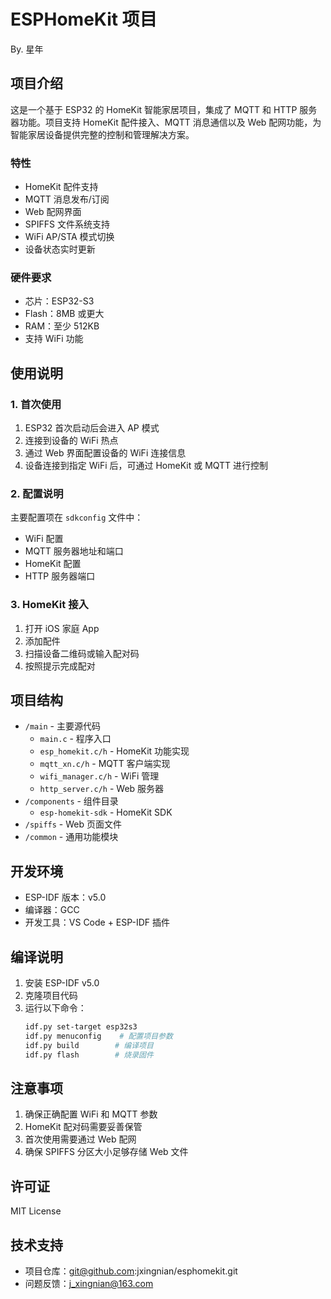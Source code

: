 # ESPHomeKit 项目

By. 星年

## 项目介绍

这是一个基于 ESP32 的 HomeKit 智能家居项目，集成了 MQTT 和 HTTP 服务器功能。项目支持 HomeKit 配件接入、MQTT 消息通信以及 Web 配网功能，为智能家居设备提供完整的控制和管理解决方案。

### 特性

- HomeKit 配件支持
- MQTT 消息发布/订阅
- Web 配网界面
- SPIFFS 文件系统支持
- WiFi AP/STA 模式切换
- 设备状态实时更新

### 硬件要求

- 芯片：ESP32-S3
- Flash：8MB 或更大
- RAM：至少 512KB
- 支持 WiFi 功能

## 使用说明

### 1. 首次使用

1. ESP32 首次启动后会进入 AP 模式
2. 连接到设备的 WiFi 热点
3. 通过 Web 界面配置设备的 WiFi 连接信息
4. 设备连接到指定 WiFi 后，可通过 HomeKit 或 MQTT 进行控制

### 2. 配置说明

主要配置项在 `sdkconfig` 文件中：

- WiFi 配置
- MQTT 服务器地址和端口
- HomeKit 配置
- HTTP 服务器端口

### 3. HomeKit 接入

1. 打开 iOS 家庭 App
2. 添加配件
3. 扫描设备二维码或输入配对码
4. 按照提示完成配对

## 项目结构

- `/main` - 主要源代码
  - `main.c` - 程序入口
  - `esp_homekit.c/h` - HomeKit 功能实现
  - `mqtt_xn.c/h` - MQTT 客户端实现
  - `wifi_manager.c/h` - WiFi 管理
  - `http_server.c/h` - Web 服务器
- `/components` - 组件目录
  - `esp-homekit-sdk` - HomeKit SDK
- `/spiffs` - Web 页面文件
- `/common` - 通用功能模块

## 开发环境

- ESP-IDF 版本：v5.0
- 编译器：GCC
- 开发工具：VS Code + ESP-IDF 插件

## 编译说明

1. 安装 ESP-IDF v5.0
2. 克隆项目代码
3. 运行以下命令：
   ```bash
   idf.py set-target esp32s3
   idf.py menuconfig    # 配置项目参数
   idf.py build        # 编译项目
   idf.py flash        # 烧录固件
   ```

## 注意事项

1. 确保正确配置 WiFi 和 MQTT 参数
2. HomeKit 配对码需要妥善保管
3. 首次使用需要通过 Web 配网
4. 确保 SPIFFS 分区大小足够存储 Web 文件

## 许可证

MIT License

## 技术支持

- 项目仓库：git@github.com:jxingnian/esphomekit.git
- 问题反馈：j_xingnian@163.com
